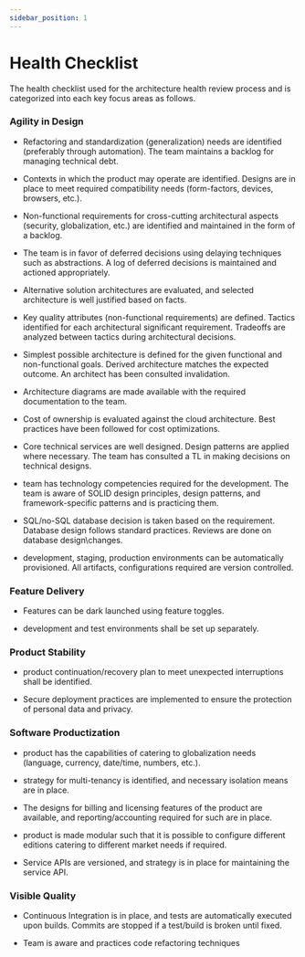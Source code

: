 ```yaml
---
sidebar_position: 1
---
```


# Health Checklist

The health checklist used for the architecture health review process and is categorized into each key focus areas as follows.

### Agility in Design

- Refactoring and standardization (generalization) needs are identified (preferably through automation). The team maintains a backlog for managing technical debt.

- Contexts in which the product may operate are identified. Designs are in place to meet required compatibility needs (form-factors, devices, browsers, etc.).
- Non-functional requirements for cross-cutting architectural aspects (security, globalization, etc.) are identified and maintained in the form of a backlog.
- The team is in favor of deferred decisions using delaying techniques such as abstractions. A log of deferred decisions is maintained and actioned appropriately.
- Alternative solution architectures are evaluated, and selected architecture is well justified based on facts.
- Key quality attributes (non-functional requirements) are defined. Tactics identified for each architectural significant requirement. Tradeoffs are analyzed between tactics during architectural decisions.
- Simplest possible architecture is defined for the given functional and non-functional goals. Derived architecture matches the expected outcome. An architect has been consulted invalidation.
- Architecture diagrams are made available with the required documentation to the team.
- Cost of ownership is evaluated against the cloud architecture. Best practices have been followed for cost optimizations.
- Core technical services are well designed. Design patterns are applied where necessary. The team has consulted a TL in making decisions on technical designs.
- team has technology competencies required for the development. The team is aware of SOLID design principles, design patterns, and framework-specific patterns and is practicing them.
- SQL/no-SQL database decision is taken based on the requirement. Database design follows standard practices. Reviews are done on database design\changes.
- development, staging, production environments can be automatically provisioned. All artifacts, configurations required are version controlled.

### Feature Delivery

- Features can be dark launched using feature toggles.

- development and test environments shall be set up separately.

### Product Stability

- product continuation/recovery plan to meet unexpected interruptions shall be identified.

- Secure deployment practices are implemented to ensure the protection of personal data and privacy.

### Software Productization

- product has the capabilities of catering to globalization needs (language, currency, date/time, numbers, etc.).

- strategy for multi-tenancy is identified, and necessary isolation means are in place.

- The designs for billing and licensing features of the product are available, and reporting/accounting required for such are in place.
- product is made modular such that it is possible to configure different editions catering to different market needs if required.
- Service APIs are versioned, and strategy is in place for maintaining the service API.

### Visible Quality

- Continuous Integration is in place, and tests are automatically executed upon builds. Commits are stopped if a test/build is broken until fixed.

- Team is aware and practices code refactoring techniques
